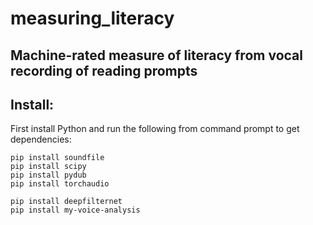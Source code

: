 measuring_literacy
========
Machine-rated measure of literacy from vocal recording of reading prompts
 ------

Install:
--------------
First install Python and run the following from command prompt to get dependencies:
```{cmd}
pip install soundfile
pip install scipy
pip install pydub
pip install torchaudio

pip install deepfilternet
pip install my-voice-analysis
```
